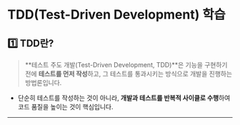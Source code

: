 # TDD(Test-Driven Development) 학습

## 1️⃣ TDD란?

> **테스트 주도 개발(Test-Driven Development, TDD)**은 기능을 구현하기 전에 **테스트를 먼저 작성**하고, 그 테스트를 통과시키는 방식으로 개발을 진행하는 방법론입니다.

- 단순히 테스트를 작성하는 것이 아니라, **개발과 테스트를 반복적 사이클로 수행**하여 코드 품질을 높이는 것이 핵심입니다.

---